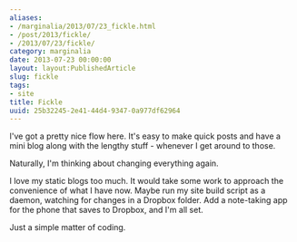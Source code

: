 ```yaml
---
aliases:
- /marginalia/2013/07/23_fickle.html
- /post/2013/fickle/
- /2013/07/23/fickle/
category: marginalia
date: 2013-07-23 00:00:00
layout: layout:PublishedArticle
slug: fickle
tags:
- site
title: Fickle
uuid: 25b32245-2e41-44d4-9347-0a977df62964
---
```


I've got a pretty nice flow here. It's easy to make quick posts and have a mini blog along with the lengthy stuff - whenever I get around to those. 
<!--more-->

Naturally, I'm thinking about changing everything again.

I love my static blogs too much. It would take some work to approach the convenience of what I have now. Maybe run my site build script as a daemon, watching for changes in a Dropbox folder. Add a note-taking app for the phone that saves to Dropbox, and I'm all set.

Just a simple matter of coding.